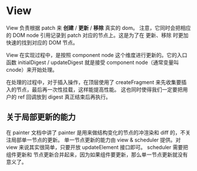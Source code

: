 # View

View 负责根据 patch 来 **创建** / **更新** / **移除** 真实的 dom。
注意，它同时会把相应的 DOM node 引用记录到 patch 对应的节点上。这是为了在 更新、移除 时更加快速的找到对应的 DOM 节点。

View 在实现过程中，是按照 component node 这个维度进行更新的。它的入口函数 initialDigest / updateDigest 就是接受
component node（通常变量叫 cnode）来开始处理。

在处理的过程中，对于插入操作，在顶层使用了 createFragment 来先收集要插入的节点，最后再一次性挂载，这样能提高性能。
这也同时使得我们一定要把用户的 ref 回调放到 digest 真正结束后再执行。

## 关于局部更新的能力

在 painter 文档中讲了 painter 是用来做结构变化的节点的冲渲染和 diff 的，不关注局部单一节点的更新。
单一节点更新的能力由 view & scheduler 提供。对 view 来说其实很简单，只要开放 updateElement 接口即可。
scheduler 需要把组件更新和 节点更新合并起来，因为如果组件要更新，那么单一节点更新就没有意义了。
